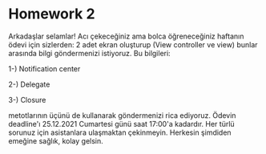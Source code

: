 # Homework 2

Arkadaşlar selamlar! Acı çekeceğiniz ama bolca öğreneceğiniz haftanın ödevi için sizlerden:
2 adet ekran oluşturup (View controller ve view) bunlar arasında bilgi göndermenizi istiyoruz. Bu bilgileri:

1-) Notification center

2-) Delegate

3-) Closure

metotlarının üçünü de kullanarak göndermenizi rica ediyoruz. Ödevin deadline'ı 25.12.2021 Cumartesi günü saat 17:00'a kadardır.
Her türlü sorunuz için asistanlara ulaşmaktan çekinmeyin.
Herkesin şimdiden emeğine sağlık, kolay gelsin.
